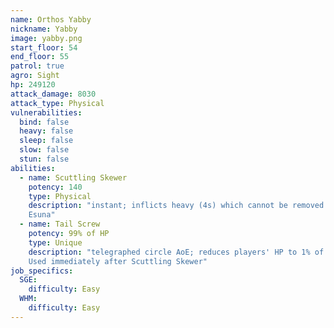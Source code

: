 ```yaml
---
name: Orthos Yabby
nickname: Yabby
image: yabby.png
start_floor: 54
end_floor: 55
patrol: true
agro: Sight
hp: 249120
attack_damage: 8030
attack_type: Physical
vulnerabilities:
  bind: false
  heavy: false
  sleep: false
  slow: false
  stun: false
abilities:
  - name: Scuttling Skewer
    potency: 140
    type: Physical
    description: "instant; inflicts heavy (4s) which cannot be removed with
    Esuna"
  - name: Tail Screw
    potency: 99% of HP
    type: Unique
    description: "telegraphed circle AoE; reduces players' HP to 1% of max.
    Used immediately after Scuttling Skewer"
job_specifics:
  SGE:
    difficulty: Easy
  WHM:
    difficulty: Easy
---
```

